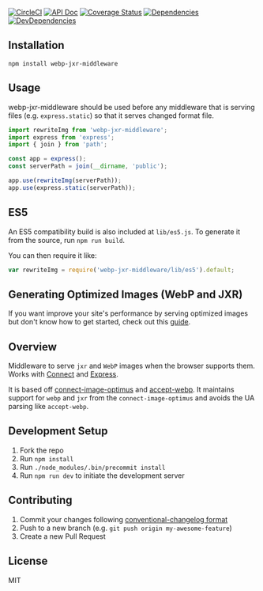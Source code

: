 [![CircleCI](https://circleci.com/gh/obartra/webp-jxr-middleware/tree/master.svg?style=svg)](https://circleci.com/gh/obartra/webp-jxr-middleware/tree/master)
[![API Doc](https://doclets.io/obartra/webp-jxr-middleware/master.svg)](https://doclets.io/obartra/webp-jxr-middleware/master)
[![Coverage Status](https://coveralls.io/repos/github/obartra/webp-jxr-middleware/badge.svg?branch=master)](https://coveralls.io/github/obartra/webp-jxr-middleware?branch=master)
[![Dependencies](https://david-dm.org/obartra/webp-jxr-middleware/status.svg)](https://david-dm.org/obartra/webp-jxr-middleware)
[![DevDependencies](https://david-dm.org/obartra/webp-jxr-middleware/dev-status.svg)](https://david-dm.org/obartra/webp-jxr-middleware?type=dev)
## Installation

```shell
npm install webp-jxr-middleware
```

## Usage

webp-jxr-middleware should be used before any middleware that is serving files (e.g. `express.static`) so that it serves changed format file.

```javascript
import rewriteImg from 'webp-jxr-middleware';
import express from 'express';
import { join } from 'path';

const app = express();
const serverPath = join(__dirname, 'public');

app.use(rewriteImg(serverPath));
app.use(express.static(serverPath));
```

## ES5

An ES5 compatibility build is also included at `lib/es5.js`. To generate it from the source, run `npm run build`.

You can then require it like:

```javascript
var rewriteImg = require('webp-jxr-middleware/lib/es5').default;
```

## Generating Optimized Images (WebP and JXR)

If you want improve your site's performance by serving optimized images but don't know how to get started, check out this [guide](https://github.com/obartra/notes/blob/master/imageOptimization/README.md).

## Overview

Middleware to serve `jxr` and `WebP` images when the browser supports them. Works with [Connect](https://github.com/senchalabs/connect/) and [Express](https://github.com/expressjs/express).

It is  based off [connect-image-optimus](https://github.com/msemenistyi/connect-image-optimus) and [accept-webp](https://github.com/JoshuaWise/accept-webp). It maintains support for `webp` and `jxr` from the `connect-image-optimus` and avoids the UA parsing like `accept-webp`.

## Development Setup

1. Fork the repo
2. Run `npm install`
3. Run `./node_modules/.bin/precommit install`
4. Run `npm run dev` to initiate the development server

## Contributing

1. Commit your changes following [conventional-changelog format](https://github.com/conventional-changelog/conventional-changelog)
2. Push to a new branch (e.g. `git push origin my-awesome-feature`)
3. Create a new Pull Request

## License

MIT
